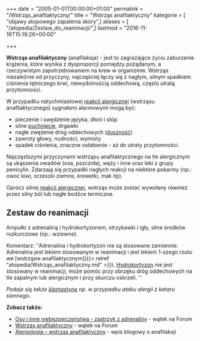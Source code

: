 +++
date = "2005-01-01T00:00:00+01:00"
permalink = "/Wstrząs_anafilaktyczny/"
title = "Wstrząs anafilaktyczny"
kategorie = [ "objawy atopowego zapalenia skóry",]
aliases = [ "/atopedia/Zestaw_do_reanimacji/",]
lastmod = "2016-11-19T15:19:26+00:00"

+++

**Wstrząs anafilaktyczny** (anafilaksja) - jest to zagrażające życiu zaburzenie krążenia, które wynika z dysproporcji pomiędzy pożądanym, a rzeczywistym zapotrzebowaniem na krew w organizmie. Wstrząs niezależnie od przyczyny, najczęściej łączy się z nagłym, silnym spadkiem ciśnienia tętniczego krwi, niewydolnością oddechową, często utratą przytomności.

W przypadku natychmiastowej [reakcji alergicznej](/atopedia/Reakcja_alergiczna) (wstrząsu anafilaktycznego) sygnałami alarmowymi mogą być:

-   pieczenie i swędzenie języka, dłoni i stóp
-   silne [puchnięcie](/atopedia/Puchnięcie), drgawki
-   nagłe zwężenie dróg oddechowych ([duszność](/atopedia/Duszność))
-   zawroty głowy, nudności, wymioty
-   spadek ciśnienia, znaczne osłabienie - aż do utraty przytomności.

Najczęstszymi przyczynami wstrząsu anafilaktycznego na tle alergicznym są ukąszenia owadów (osa, pszczoła), węży i inne oraz leki z grupy penicylin. Zdarzają się przypadki nagłych reakcji na niektóre pokarmy (np.: owoc kiwi, orzeszki ziemne, krewetki, mak itp).

Oprócz silnej [reakcji alergicznej](/atopedia/Reakcja_alergiczna), wstrząs może zostać wywołany również przez silny ból lub nagłe bodźce termiczne.

Zestaw do reanimacji
--------------------

Ampułki z adrenaliną i hydrokortyzonem, strzykawki i igły, silne środków rozkurczowe (np.: wziewne).


Komentarz: ''Adrenalina i hydrokortyzon nie są stosowane zamiennie. Adrenalina jest lekiem stosowanym w reanimacji i jest lekiem 1-szego rzutu we [wstrząsie anafilaktycznym]({{< relref "atopedia/Wstrząs_anafilaktyczny.md" >}}). [Hydrokortyzon](/atopedia/Hydrokortyzon) nie jest stosowany w reanimacji, może pomóc przy obrzęku dróg oddechowych na tle zapalnym lub alergicznym i przy skurczu oskrzeli. ''

*Podaje się także [klemastynę](/atopedia/Clemastin) np. w przypadku ataku alergii z kataru siennego.*

**Zobacz także:**

-   [Osy i inne niebezpieczeństwa - zastrzyk z adrenaliny](http://www.atopowe-zapalenie.pl/forum/viewtopic.php?f=10&t=2574) - wątek na Forum
-   [Wstrząs anafilaktyczny](http://www.atopowe-zapalenie.pl/forum/viewtopic.php?f=12&t=3562) - wątek na Forum
-   [Alergologia – wstrząs anafilaktyczny](http://roux79.wordpress.com/2010/05/26/alergologia-uczulenie-na-pylki/) - wpis blogowy o anafilaksji

